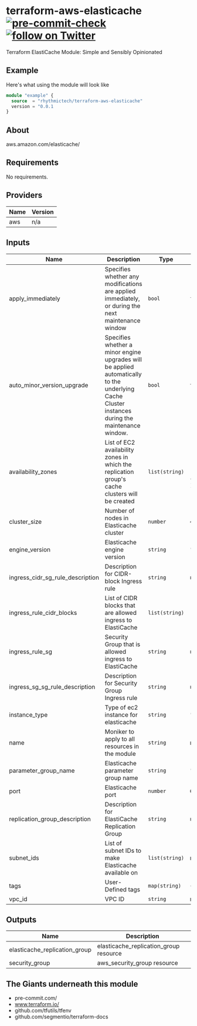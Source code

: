 # terraform-aws-elasticache [![pre-commit-check](https://github.com/rhythmictech/terraform-aws-elasticache/workflows/pre-commit-check/badge.svg)](https://github.com/rhythmictech/terraform-aws-elasticache/actions) <a href="https://twitter.com/intent/follow?screen_name=RhythmicTech"><img src="https://img.shields.io/twitter/follow/RhythmicTech?style=social&logo=RhythmicTech" alt="follow on Twitter"></a>
Terraform ElastiCache Module: Simple and Sensibly Opinionated



## Example
Here's what using the module will look like
```terraform
module "example" {
  source  = "rhythmictech/terraform-aws-elasticache"
  version = "0.0.1
}
```

## About
aws.amazon.com/elasticache/

<!-- BEGINNING OF PRE-COMMIT-TERRAFORM DOCS HOOK -->
## Requirements

No requirements.

## Providers

| Name | Version |
|------|---------|
| aws | n/a |

## Inputs

| Name | Description | Type | Default | Required |
|------|-------------|------|---------|:--------:|
| apply\_immediately | Specifies whether any modifications are applied immediately, or during the next maintenance window | `bool` | `false` | no |
| auto\_minor\_version\_upgrade | Specifies whether a minor engine upgrades will be applied automatically to the underlying Cache Cluster instances during the maintenance window. | `bool` | `true` | no |
| availability\_zones | List of EC2 availability zones in which the replication group's cache clusters will be created | `list(string)` | <pre>[<br>  "us-east-1a",<br>  "us-east-1b",<br>  "us-east-1c"<br>]</pre> | no |
| cluster\_size | Number of nodes in Elasticache cluster | `number` | `4` | no |
| engine\_version | Elasticache engine version | `string` | `"4.0.10"` | no |
| ingress\_cidr\_sg\_rule\_description | Description for CIDR-block Ingress rule | `string` | `null` | no |
| ingress\_rule\_cidr\_blocks | List of CIDR blocks that are allowed ingress to ElastiCache | `list(string)` | `[]` | no |
| ingress\_rule\_sg | Security Group that is allowed ingress to ElastiCache | `string` | `null` | no |
| ingress\_sg\_sg\_rule\_description | Description for Security Group Ingress rule | `string` | `null` | no |
| instance\_type | Type of ec2 instance for elasticache | `string` | `"cache.t2.micro"` | no |
| name | Moniker to apply to all resources in the module | `string` | n/a | yes |
| parameter\_group\_name | Elasticache parameter group name | `string` | `"default.redis4.0"` | no |
| port | Elasticache port | `number` | `6379` | no |
| replication\_group\_description | Description for ElastiCache Replication Group | `string` | `null` | no |
| subnet\_ids | List of subnet IDs to make Elasticache available on | `list(string)` | n/a | yes |
| tags | User-Defined tags | `map(string)` | `{}` | no |
| vpc\_id | VPC ID | `string` | n/a | yes |

## Outputs

| Name | Description |
|------|-------------|
| elasticache\_replication\_group | elasticache\_replication\_group resource |
| security\_group | aws\_security\_group resource |

<!-- END OF PRE-COMMIT-TERRAFORM DOCS HOOK -->

## The Giants underneath this module
- pre-commit.com/
- www.terraform.io/
- github.com/tfutils/tfenv
- github.com/segmentio/terraform-docs
